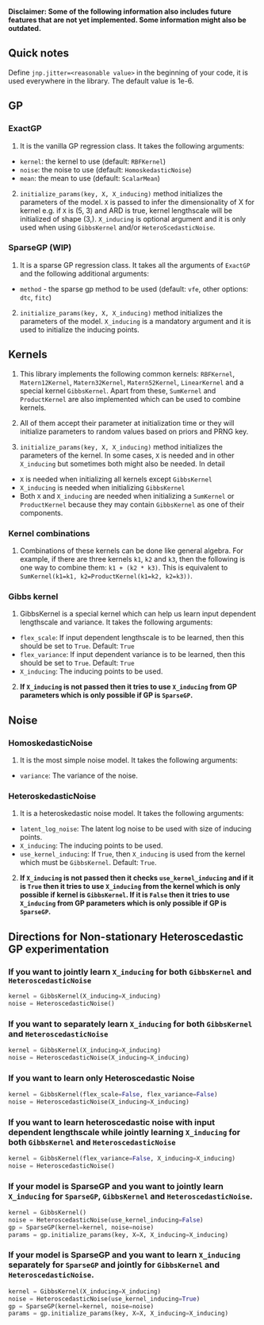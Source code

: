 **Disclaimer: Some of the following information also includes future features that are not yet implemented. Some information might also be outdated.**

## Quick notes
Define `jnp.jitter=<reasonable value>` in the beginning of your code, it is used everywhere in the library. The default value is 1e-6.

## GP

### ExactGP
1. It is the vanilla GP regression class. It takes the following arguments:
- `kernel`: the kernel to use (default: `RBFKernel`)
- `noise`: the noise to use (default: `HomoskedasticNoise`)
- `mean`: the mean to use (default: `ScalarMean`)

2. `initialize_params(key, X, X_inducing)` method initializes the parameters of the model. `X` is passed to infer the dimensionality of X for kernel e.g. if `X` is (5, 3) and ARD is true, kernel lengthscale will be initialized of shape (3,). `X_inducing` is optional argument and it is only used when using `GibbsKernel` and/or `HeteroScedasticNoise`.

### SparseGP (WIP)
1. It is a sparse GP regression class. It takes all the arguments of `ExactGP` and the following additional arguments:
- `method` - the sparse gp method to be used (default: `vfe`, other options: `dtc`, `fitc`)

2. `initialize_params(key, X, X_inducing)` method initializes the parameters of the model. `X_inducing` is a mandatory argument and it is used to initialize the inducing points.

## Kernels

1. This library implements the following common kernels: `RBFKernel`, `Matern12Kernel`, `Matern32Kernel`, `Matern52Kernel`, `LinearKernel` and a special kernel `GibbsKernel`. Apart from these, `SumKernel` and `ProductKernel` are also implemented which can be used to combine kernels.

2. All of them accept their parameter at initialization time or they will initialize parameters to random values based on priors and PRNG key.

3. `initialize_params(key, X, X_inducing)` method initializes the parameters of the kernel. In some cases, `X` is needed and in other `X_inducing` but sometimes both might also be needed. In detail
- `X` is needed when initializing all kernels except `GibbsKernel`
- `X_inducing` is needed when initializing `GibbsKernel`
- Both `X` and `X_inducing` are needed when initializing a `SumKernel` or `ProductKernel` because they may contain `GibbsKernel` as one of their components.

### Kernel combinations

1. Combinations of these kernels can be done like general algebra. For example, if there are three kernels `k1`, `k2` and `k3`, then the following is one way to combine them: `k1 + (k2 * k3)`. This is equivalent to `SumKernel(k1=k1, k2=ProductKernel(k1=k2, k2=k3))`.

### Gibbs kernel

1. GibbsKernel is a special kernel which can help us learn input dependent lengthscale and variance. It takes the following arguments:
- `flex_scale`: If input dependent lengthscale is to be learned, then this should be set to `True`. Default: `True`
- `flex_variance`: If input dependent variance is to be learned, then this should be set to `True`. Default: `True`
- `X_inducing`: The inducing points to be used.

2. **If `X_inducing` is not passed then it tries to use `X_inducing` from GP parameters which is only possible if GP is `SparseGP`.**

## Noise

### HomoskedasticNoise

1. It is the most simple noise model. It takes the following arguments:
- `variance`: The variance of the noise.

### HeteroskedasticNoise

1. It is a heteroskedastic noise model. It takes the following arguments:

- `latent_log_noise`: The latent log noise to be used with size of inducing points.
- `X_inducing`: The inducing points to be used.
- `use_kernel_inducing`: If `True`, then `X_inducing` is used from the kernel which must be `GibbsKernel`. Default: `True`.

2. **If `X_inducing` is not passed then it checks `use_kernel_inducing` and if it is `True` then it tries to use `X_inducing` from the kernel which is only possible if kernel is `GibbsKernel`. If it is `False` then it tries to use `X_inducing` from GP parameters which is only possible if GP is `SparseGP`.**


## Directions for Non-stationary Heteroscedastic GP experimentation

### If you want to jointly learn `X_inducing` for both `GibbsKernel` and `HeteroscedasticNoise`
```python
kernel = GibbsKernel(X_inducing=X_inducing)
noise = HeteroscedasticNoise()
```

### If you want to separately learn `X_inducing` for both `GibbsKernel` and `HeteroscedasticNoise`
```python
kernel = GibbsKernel(X_inducing=X_inducing)
noise = HeteroscedasticNoise(X_inducing=X_inducing)
```

### If you want to learn only Heteroscedastic Noise
```python
kernel = GibbsKernel(flex_scale=False, flex_variance=False)
noise = HeteroscedasticNoise(X_inducing=X_inducing)
```

### If you want to learn heteroscedastic noise with input dependent lengthscale while jointly learning `X_inducing` for both `GibbsKernel` and `HeteroscedasticNoise`
```python
kernel = GibbsKernel(flex_variance=False, X_inducing=X_inducing)
noise = HeteroscedasticNoise()
```

### If your model is SparseGP and you want to jointly learn `X_inducing` for `SparseGP`, `GibbsKernel` and `HeteroscedasticNoise`.
```python
kernel = GibbsKernel()
noise = HeteroscedasticNoise(use_kernel_inducing=False)
gp = SparseGP(kernel=kernel, noise=noise)
params = gp.initialize_params(key, X=X, X_inducing=X_inducing)
```

### If your model is SparseGP and you want to learn `X_inducing` separately for `SparseGP` and jointly for `GibbsKernel` and `HeteroscedasticNoise`.
```python
kernel = GibbsKernel(X_inducing=X_inducing)
noise = HeteroscedasticNoise(use_kernel_inducing=True)
gp = SparseGP(kernel=kernel, noise=noise)
params = gp.initialize_params(key, X=X, X_inducing=X_inducing)
```